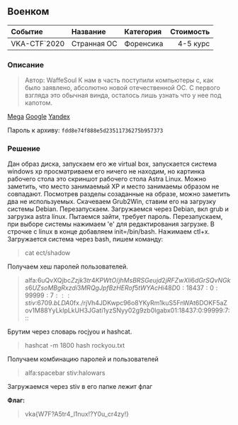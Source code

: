 ## Военком 

| Событие | Название | Категория | Стоимость |
|:--------|:---------|:----------|----------:|
| VKA-CTF`2020 | Странная ОС | Форенсика | 4-5 курс |


### Описание
> Автор: WaffeSoul
> К нам в часть поступили компьютеры с, как было заявлено, абсолютно новой отечественной ОС. С первого взгляда это обычная винда, осталось лишь узнать что у нее под капотом.

[Mega](https://mega.nz/file/CEEGzKwB#Vhh8piy9Cwy60pTE4_tTl9IMa35Wmydn8jRKxUgBjZU)
[Google](https://drive.google.com/file/d/18gBSEQXz6OX85X__Vl4IJ00hYezJcukF/view?usp=sharing)
[Yandex](https://yadi.sk/d/KII053U3fVVolw)

Пароль к архиву: `fdd8e74f888e5d23511736275b957373`

### Решение 

Дан образ диска, запускаем его же virtual box, запускается система windows xp просматриваем его ничего не находим, но картинка рабочего стола это скриншот рабочего стола Astra Linux. Можно заметить, что место занимаемый XP и место занимаемы образом не совпадают. Посмотрев разделы созаданные на образе, можно заметить два не используемых. Скачеваем Grub2Win, ставим его на загрузку системы Debian. Перезапускаем. Загружаемся через Debian, вкл grub и загрузка astra linux. Пытаемся зайти, требует пароль. Перезапускаем, при выборе системы нажимаем 'e' для редактирования загрузке. В строчке с linux в конце добавляем init=/bin/bash. Нажимаем ctl+x. Загружается система через bash, пишем команду:

> cat ect/shadow

Получаем хеш паролей пользователей.

>alfa:$6$uQvXQjbc$Zzjk3tr4KPWtO/jhMsBRSGeujd2jRFZwXli6dGrSQvNGks6UZsoMBgRxzdi3MRQgJpfBzHERof5tWYAcHi48D0:18437:0:99999:7:::
>stiv:$6$709.bLDA$0fx./rjVh4JDKwpc96o8YKyRm1kuS5FnWAt6DOKF5aZov1M88YyLklpLkUH3JGati1yzSNyy02g9zb0Igabx01:18437:0:99999:7:::

Брутим через словарь rocjyou и hashcat.

>hashcat -m 1800 hash rockyou.txt

Получаем комбинацию паролей и пользователей

>alfa:spacebar
>stiv:halowars

Загружаемся через stiv в его папке лежит флаг

**Флаг:**

>vka{W7F?A5tr4_l1nux!?Y0u_cr4zy!}